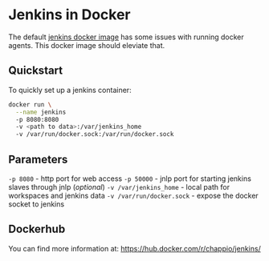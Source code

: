 # Jenkins in Docker

The default [jenkins docker image](https://hub.docker.com/r/jenkins/jenkins/) has some issues with
running docker agents. This docker image should eleviate that.

## Quickstart

To quickly set up a jenkins container:

```bash
docker run \
  --name jenkins
  -p 8080:8080
  -v <path to data>:/var/jenkins_home
  -v /var/run/docker.sock:/var/run/docker.sock
```

## Parameters

`-p 8080` - http port for web access
`-p 50000` - jnlp port for starting jenkins slaves through jnlp (*optional*)
`-v /var/jenkins_home` - local path for workspaces and jenkins data
`-v /var/run/docker.sock` - expose the docker socket to jenkins

## Dockerhub

You can find more information at: https://hub.docker.com/r/chappio/jenkins/
